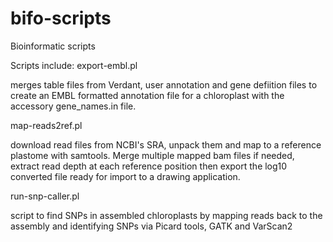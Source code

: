 # bifo-scripts
Bioinformatic scripts

Scripts include:
export-embl.pl

merges table files from Verdant, user annotation and gene defiition files to create an EMBL formatted annotation file for a chloroplast with the accessory gene_names.in file.

map-reads2ref.pl

download read files from NCBI's SRA, unpack them and map to a reference plastome with samtools. Merge multiple mapped bam files if needed, extract read depth at each reference position then export the log10 converted file ready for import to a drawing application.

run-snp-caller.pl

script to find SNPs in assembled chloroplasts by mapping reads back to the assembly and identifying SNPs via Picard tools, GATK and VarScan2
